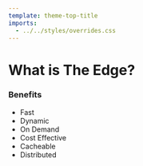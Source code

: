 ```yaml
---
template: theme-top-title
imports:
  - ../../styles/overrides.css
---
```


# What is The Edge?

### Benefits

- Fast
- Dynamic
- On Demand
- Cost Effective
- Cacheable
- Distributed